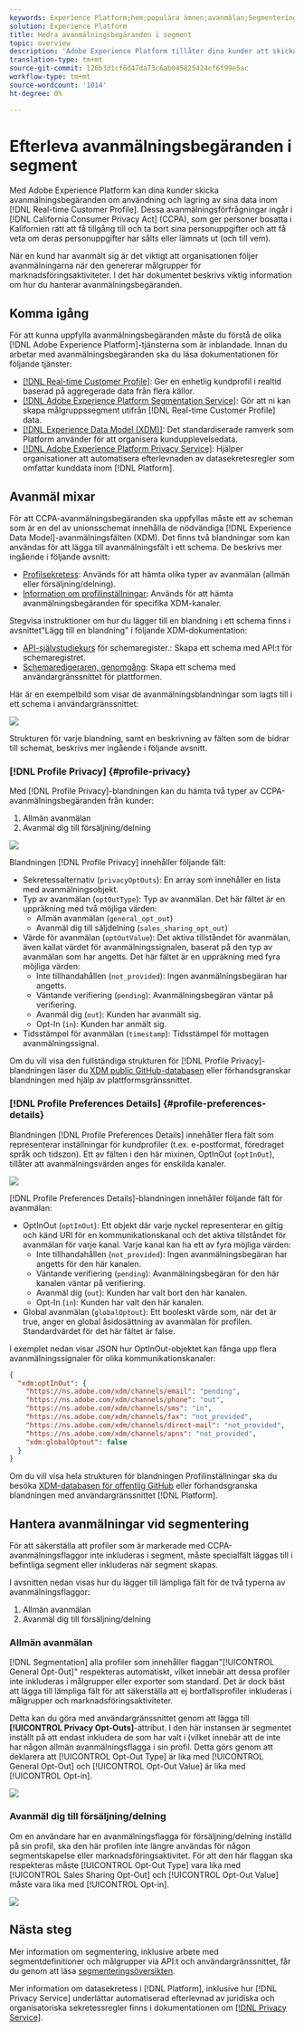 ```yaml
---
keywords: Experience Platform;hem;populära ämnen;avanmälan;Segmentering;Segmenteringstjänst;segmenteringstjänst;hedersavanmälan;avanmälan;avanmäl dig;avanmäl dig;
solution: Experience Platform
title: Hedra avanmälningsbegäranden i segment
topic: overview
description: 'Adobe Experience Platform tillåter dina kunder att skicka avanmälningsbegäranden om användning och lagring av sina data i kundprofilen i realtid]. Dessa avanmälningsförfrågningar ingår i California Consumer Privacy Act (CCPA), som ger personer bosatta i Kalifornien rätt att få tillgång till och radera sina personuppgifter och att få veta om deras personuppgifter säljs eller offentliggörs (och till vem). '
translation-type: tm+mt
source-git-commit: 126b3d1cf6d47da73c6ab045825424cf6f99e5ac
workflow-type: tm+mt
source-wordcount: '1014'
ht-degree: 0%

---
```



# Efterleva avanmälningsbegäranden i segment

Med Adobe Experience Platform kan dina kunder skicka avanmälningsbegäranden om användning och lagring av sina data inom [!DNL Real-time Customer Profile]. Dessa avanmälningsförfrågningar ingår i [!DNL California Consumer Privacy Act] (CCPA), som ger personer bosatta i Kalifornien rätt att få tillgång till och ta bort sina personuppgifter och att få veta om deras personuppgifter har sålts eller lämnats ut (och till vem).

När en kund har avanmält sig är det viktigt att organisationen följer avanmälningarna när den genererar målgrupper för marknadsföringsaktiviteter. I det här dokumentet beskrivs viktig information om hur du hanterar avanmälningsbegäranden.

## Komma igång

För att kunna uppfylla avanmälningsbegäranden måste du förstå de olika [!DNL Adobe Experience Platform]-tjänsterna som är inblandade. Innan du arbetar med avanmälningsbegäranden ska du läsa dokumentationen för följande tjänster:

- [[!DNL Real-time Customer Profile]](../profile/home.md): Ger en enhetlig kundprofil i realtid baserad på aggregerade data från flera källor.
- [[!DNL Adobe Experience Platform Segmentation Service]](./home.md): Gör att ni kan skapa målgruppssegment utifrån  [!DNL Real-time Customer Profile] data.
- [[!DNL Experience Data Model (XDM)]](../xdm/home.md): Det standardiserade ramverk som Platform använder för att organisera kundupplevelsedata.
- [[!DNL Adobe Experience Platform Privacy Service]](../privacy-service/home.md): Hjälper organisationer att automatisera efterlevnaden av datasekretesregler som omfattar kunddata inom  [!DNL Platform].

## Avanmäl mixar

För att CCPA-avanmälningsbegäranden ska uppfyllas måste ett av scheman som är en del av unionsschemat innehålla de nödvändiga [!DNL Experience Data Model]-avanmälningsfälten (XDM). Det finns två blandningar som kan användas för att lägga till avanmälningsfält i ett schema. De beskrivs mer ingående i följande avsnitt:

- [Profilsekretess](#profile-privacy): Används för att hämta olika typer av avanmälan (allmän eller försäljning/delning).
- [Information om profilinställningar](#profile-preferences-details): Används för att hämta avanmälningsbegäranden för specifika XDM-kanaler.

Stegvisa instruktioner om hur du lägger till en blandning i ett schema finns i avsnittet&quot;Lägg till en blandning&quot; i följande XDM-dokumentation:
- [API-självstudiekurs](../xdm/api/getting-started.md) för schemaregister.: Skapa ett schema med API:t för schemaregistret.
- [Schemaredigeraren, genomgång](../xdm/tutorials/create-schema-ui.md): Skapa ett schema med användargränssnittet för plattformen.

Här är en exempelbild som visar de avanmälningsblandningar som lagts till i ett schema i användargränssnittet:

![](images/opt-outs/opt-out-mixins-user-interface.png)

Strukturen för varje blandning, samt en beskrivning av fälten som de bidrar till schemat, beskrivs mer ingående i följande avsnitt.

### [!DNL Profile Privacy] {#profile-privacy}

Med [!DNL Profile Privacy]-blandningen kan du hämta två typer av CCPA-avanmälningsbegäranden från kunder:

1. Allmän avanmälan
2. Avanmäl dig till försäljning/delning

![](images/opt-outs/profile-privacy.png)

Blandningen [!DNL Profile Privacy] innehåller följande fält:

- Sekretessalternativ (`privacyOptOuts`): En array som innehåller en lista med avanmälningsobjekt.
- Typ av avanmälan (`optOutType`): Typ av avanmälan. Det här fältet är en uppräkning med två möjliga värden:
   - Allmän avanmälan (`general_opt_out`)
   - Avanmäl dig till säljdelning (`sales_sharing_opt_out`)
- Värde för avanmälan (`optOutValue`): Det aktiva tillståndet för avanmälan, även kallat värdet för avanmälningssignalen, baserat på den typ av avanmälan som har angetts. Det här fältet är en uppräkning med fyra möjliga värden:
   - Inte tillhandahållen (`not_provided`): Ingen avanmälningsbegäran har angetts.
   - Väntande verifiering (`pending`): Avanmälningsbegäran väntar på verifiering.
   - Avanmäl dig (`out`): Kunden har avanmält sig.
   - Opt-In (`in`): Kunden har anmält sig.
- Tidsstämpel för avanmälan (`timestamp`): Tidsstämpel för mottagen avanmälningssignal.

Om du vill visa den fullständiga strukturen för [!DNL Profile Privacy]-blandningen läser du [XDM public GitHub-databasen](https://github.com/adobe/xdm/blob/master/schemas/context/profile-privacy.schema.json) eller förhandsgranskar blandningen med hjälp av plattformsgränssnittet.

### [!DNL Profile Preferences Details] {#profile-preferences-details}

Blandningen [!DNL Profile Preferences Details] innehåller flera fält som representerar inställningar för kundprofiler (t.ex. e-postformat, föredraget språk och tidszon). Ett av fälten i den här mixinen, OptInOut (`optInOut`), tillåter att avanmälningsvärden anges för enskilda kanaler.

![](images/opt-outs/profile-preferences-details.png)

[!DNL Profile Preferences Details]-blandningen innehåller följande fält för avanmälan:

- OptInOut (`optInOut`): Ett objekt där varje nyckel representerar en giltig och känd URI för en kommunikationskanal och det aktiva tillståndet för avanmälan för varje kanal. Varje kanal kan ha ett av fyra möjliga värden:
   - Inte tillhandahållen (`not_provided`): Ingen avanmälningsbegäran har angetts för den här kanalen.
   - Väntande verifiering (`pending`): Avanmälningsbegäran för den här kanalen väntar på verifiering.
   - Avanmäl dig (`out`): Kunden har valt bort den här kanalen.
   - Opt-In (`in`): Kunden har valt den här kanalen.
- Global avanmälan (`globalOptout`): Ett booleskt värde som, när det är true, anger en global åsidosättning av avanmälan för profilen. Standardvärdet för det här fältet är false.

I exemplet nedan visar JSON hur OptInOut-objektet kan fånga upp flera avanmälningssignaler för olika kommunikationskanaler:

```json
{
  "xdm:optInOut": {
    "https://ns.adobe.com/xdm/channels/email": "pending",
    "https://ns.adobe.com/xdm/channels/phone": "out",
    "https://ns.adobe.com/xdm/channels/sms": "in",
    "https://ns.adobe.com/xdm/channels/fax": "not_provided",
    "https://ns.adobe.com/xdm/channels/direct-mail": "not_provided",
    "https://ns.adobe.com/xdm/channels/apns": "not_provided",
    "xdm:globalOptout": false
  }
}
```

Om du vill visa hela strukturen för blandningen Profilinställningar ska du besöka [XDM-databasen för offentlig GitHub](https://github.com/adobe/xdm/blob/master/schemas/context/profile-preferences-details.schema.json) eller förhandsgranska blandningen med användargränssnittet [!DNL Platform].

## Hantera avanmälningar vid segmentering

För att säkerställa att profiler som är markerade med CCPA-avanmälningsflaggor inte inkluderas i segment, måste specialfält läggas till i befintliga segment eller inkluderas när segment skapas.

I avsnitten nedan visas hur du lägger till lämpliga fält för de två typerna av avanmälningsflaggor:
1. Allmän avanmälan
2. Avanmäl dig till försäljning/delning

### Allmän avanmälan

[!DNL Segmentation] alla profiler som innehåller flaggan&quot;[!UICONTROL General Opt-Out]&quot; respekteras automatiskt, vilket innebär att dessa profiler inte inkluderas i målgrupper eller exporter som standard. Det är dock bäst att lägga till lämpliga fält för att säkerställa att ej bortfallsprofiler inkluderas i målgrupper och marknadsföringsaktiviteter.

Detta kan du göra med användargränssnittet genom att lägga till **[!UICONTROL Privacy Opt-Outs]**-attribut. I den här instansen är segmentet inställt på att endast inkludera de som har valt i (vilket innebär att de inte har någon allmän avanmälningsflagga i sin profil. Detta görs genom att deklarera att [!UICONTROL Opt-Out Type] är lika med [!UICONTROL General Opt-Out] och [!UICONTROL Opt-Out Value] är lika med [!UICONTROL Opt-in].

![](images/opt-outs/segment-general-opt-out.png)

### Avanmäl dig till försäljning/delning

Om en användare har en avanmälningsflagga för försäljning/delning inställd på sin profil, ska den här profilen inte längre användas för någon segmentskapelse eller marknadsföringsaktivitet. För att den här flaggan ska respekteras måste [!UICONTROL Opt-Out Type] vara lika med [!UICONTROL Sales Sharing Opt-Out] och [!UICONTROL Opt-Out Value] måste vara lika med [!UICONTROL Opt-in].

![](images/opt-outs/segment-sales-sharing-opt-out.png)

<!-- ### Overriding default exclusions

In some instances, such as building a segment of people who have opted out, it may be necessary to override the default exclusion of opted-out profiles. This override can be done via the API or in the Segment Builder user interface. -->

## Nästa steg

Mer information om segmentering, inklusive arbete med segmentdefinitioner och målgrupper via API:t och användargränssnittet, får du genom att läsa [segmenteringsöversikten](./home.md).

Mer information om datasekretess i [!DNL Platform], inklusive hur [!DNL Privacy Service] underlättar automatiserad efterlevnad av juridiska och organisatoriska sekretessregler finns i dokumentationen om [[!DNL Privacy Service]](../privacy-service/home.md).
